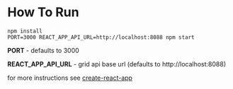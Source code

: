 # How To Run

```
npm install
PORT=3000 REACT_APP_API_URL=http://localhost:8088 npm start
```

**PORT** - defaults to 3000

**REACT_APP_API_URL** - grid api base url (defaults to http://localhost:8088)

for more instructions see [create-react-app](https://github.com/facebookincubator/create-react-app)